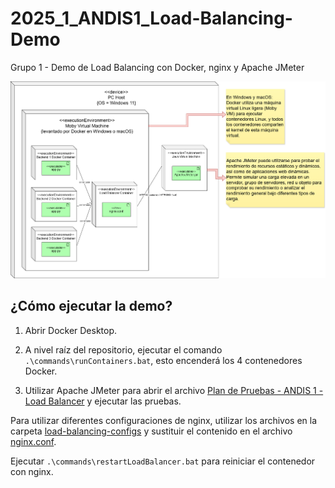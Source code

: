 # 2025_1_ANDIS1_Load-Balancing-Demo

Grupo 1 - Demo de Load Balancing con Docker, nginx y Apache JMeter

![Diagrama UML de despliegue](./UT6-despliegue.drawio.png)

## ¿Cómo ejecutar la demo?

1. Abrir Docker Desktop.

2. A nivel raíz del repositorio, ejecutar el comando ```.\commands\runContainers.bat```, esto encenderá los 4 contenedores Docker.

3. Utilizar Apache JMeter para abrir el archivo [Plan de Pruebas - ANDIS 1 - Load Balancer](./Plan%20de%20Pruebas%20-%20ANDIS%201%20-%20Load%20Balancer%20Nginx.jmx) y ejecutar las pruebas.

Para utilizar diferentes configuraciones de nginx, utilizar los archivos en la carpeta [load-balancing-configs](./load-balancing-configs/) y sustituir el contenido en el archivo [nginx.conf](./nginx/nginx.conf).

Ejecutar ```.\commands\restartLoadBalancer.bat``` para reiniciar el contenedor con nginx.